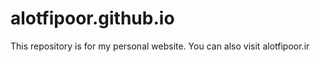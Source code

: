 # alotfipoor.github.io

This repository is for my personal website. You can also visit alotfipoor.ir

